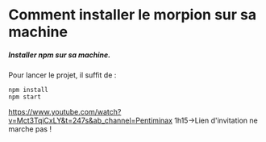 # Comment installer le morpion sur sa machine

##### Installer npm sur sa machine.

Pour lancer le projet, il suffit de :

```
npm install 
npm start
```

https://www.youtube.com/watch?v=Mct3TqiCxLY&t=247s&ab_channel=Pentiminax 1h15->Lien d'invitation ne marche pas !